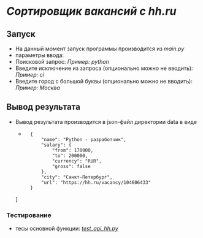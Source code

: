 # *Сортировщик вакансий с hh.ru*

## Запуск

- На данный момент запуск программы производится из *main.py*
- параметры ввода:
- Поисковой запрос: *Пример: python*
- Введите исключение из запроса (опционально можно не вводить): *Пример: сi*
- Введите город с большой буквы (опционально можно не вводить): *Пример: Москва*

## Вывод результата
- Вывод результата производится в json-файл директории data в виде
  - ```[
      {
          "name": "Python - разработчик",
          "salary": {
              "from": 170000,
              "to": 200000,
              "currency": "RUR",
              "gross": false
          },
          "city": "Санкт-Петербург",
          "url": "https://hh.ru/vacancy/104606433"
      }
  ]

### Тестирование
- тесы основной функции: *[test_api_hh.py](tests%2Ftest_api_hh.py)*

